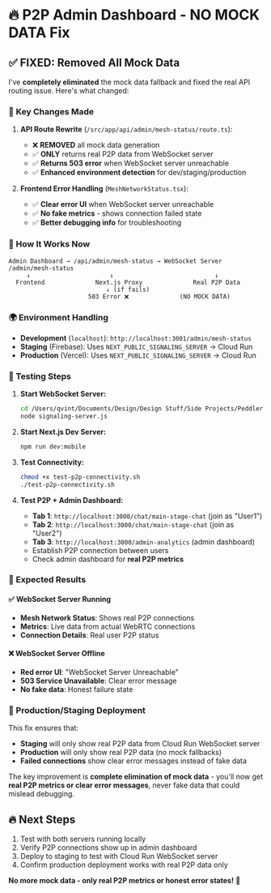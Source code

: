 # 🔥 P2P Admin Dashboard - NO MOCK DATA Fix

## ✅ **FIXED: Removed All Mock Data**

I've **completely eliminated** the mock data fallback and fixed the real API routing issue. Here's what changed:

### **🚨 Key Changes Made**

1. **API Route Rewrite** (`/src/app/api/admin/mesh-status/route.ts`):
   - ❌ **REMOVED** all mock data generation
   - ✅ **ONLY** returns real P2P data from WebSocket server
   - ✅ **Returns 503 error** when WebSocket server unreachable
   - ✅ **Enhanced environment detection** for dev/staging/production

2. **Frontend Error Handling** (`MeshNetworkStatus.tsx`):
   - ✅ **Clear error UI** when WebSocket server unreachable
   - ✅ **No fake metrics** - shows connection failed state
   - ✅ **Better debugging info** for troubleshooting

### **🔧 How It Works Now**

```
Admin Dashboard → /api/admin/mesh-status → WebSocket Server /admin/mesh-status
     ↓                      ↓                            ↓
  Frontend              Next.js Proxy              Real P2P Data
                           ↓ (if fails)                   
                      503 Error ❌              (NO MOCK DATA)
```

### **🌍 Environment Handling**

- **Development** (`localhost`): `http://localhost:3001/admin/mesh-status`
- **Staging** (Firebase): Uses `NEXT_PUBLIC_SIGNALING_SERVER` → Cloud Run
- **Production** (Vercel): Uses `NEXT_PUBLIC_SIGNALING_SERVER` → Cloud Run

### **🧪 Testing Steps**

1. **Start WebSocket Server:**
   ```bash
   cd /Users/qvint/Documents/Design/Design Stuff/Side Projects/Peddler Network App/festival-chat
   node signaling-server.js
   ```

2. **Start Next.js Dev Server:**
   ```bash
   npm run dev:mobile
   ```

3. **Test Connectivity:**
   ```bash
   chmod +x test-p2p-connectivity.sh
   ./test-p2p-connectivity.sh
   ```

4. **Test P2P + Admin Dashboard:**
   - **Tab 1**: `http://localhost:3000/chat/main-stage-chat` (join as "User1")
   - **Tab 2**: `http://localhost:3000/chat/main-stage-chat` (join as "User2")
   - **Tab 3**: `http://localhost:3000/admin-analytics` (admin dashboard)
   - Establish P2P connection between users
   - Check admin dashboard for **real P2P metrics**

### **🎯 Expected Results**

#### ✅ **WebSocket Server Running**
- **Mesh Network Status**: Shows real P2P connections
- **Metrics**: Live data from actual WebRTC connections
- **Connection Details**: Real user P2P status

#### ❌ **WebSocket Server Offline**
- **Red error UI**: "WebSocket Server Unreachable"
- **503 Service Unavailable**: Clear error message
- **No fake data**: Honest failure state

### **🚀 Production/Staging Deployment**

This fix ensures that:
- **Staging** will only show real P2P data from Cloud Run WebSocket server
- **Production** will only show real P2P data (no mock fallbacks)
- **Failed connections** show clear error messages instead of fake data

The key improvement is **complete elimination of mock data** - you'll now get **real P2P metrics or clear error messages**, never fake data that could mislead debugging.

## **🔥 Next Steps**

1. Test with both servers running locally
2. Verify P2P connections show up in admin dashboard
3. Deploy to staging to test with Cloud Run WebSocket server
4. Confirm production deployment works with real P2P data only

**No more mock data - only real P2P metrics or honest error states!** 🚀
